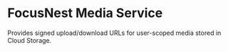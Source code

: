 # FocusNest Media Service

Provides signed upload/download URLs for user-scoped media stored in Cloud Storage.
